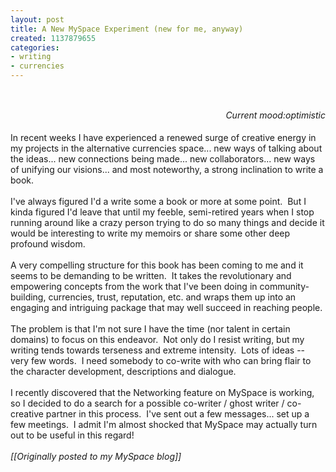 ```yaml
---
layout: post
title: A New MySpace Experiment (new for me, anyway)
created: 1137879655
categories:
- writing
- currencies
---
```

<p>&nbsp;</p><div style="text-align: right;"><em><span style="line-height: 1.5;">Current mood:optimistic</span></em></div><div>&nbsp;</div><div>In recent weeks I have experienced a renewed surge of creative energy in my projects in the alternative currencies space... new ways of talking about the ideas... new connections being made... new collaborators... new ways of unifying our visions... and most noteworthy, a strong inclination to write a book.</div><div>&nbsp;</div><div>I've always figured I'd a write some a book or more at some point. &nbsp;But I kinda figured I'd leave that until my feeble, semi-retired years when I stop running around like a crazy person trying to do so many things and decide it would be interesting to write my memoirs or share some other deep profound wisdom.&nbsp;</div><div>&nbsp;</div><div>A very compelling structure for this book has been coming to me and it seems to be demanding to be written. &nbsp;It takes the revolutionary and empowering concepts from the work that I've been doing in community-building, currencies, trust, reputation, etc. and wraps them up into an engaging and intriguing package that may well succeed in reaching people.</div><div>&nbsp;</div><div>The problem is that I'm not sure I have the time (nor talent in certain domains) to focus on this endeavor. &nbsp;Not only do I resist writing, but my writing tends towards terseness and extreme intensity. &nbsp;Lots of ideas -- very few words. &nbsp;I need somebody to co-write with who can bring flair to the character development, descriptions and dialogue.</div><div>&nbsp;</div><div>I recently discovered that the Networking feature on MySpace is working, so I decided to do a search for a possible co-writer / ghost writer / co-creative partner in this process. &nbsp;I've sent out a few messages... set up a few meetings. &nbsp;I admit I'm almost shocked that MySpace may actually turn out to be useful in this regard!</div><div>&nbsp;</div><div><em>[[Originally posted to my MySpace blog]]</em></div>
